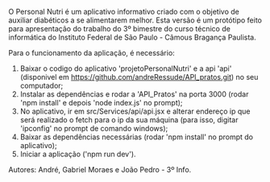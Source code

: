 O Personal Nutri é um aplicativo informativo criado com o objetivo de auxiliar diabéticos a se alimentarem melhor. 
Esta versão é um protótipo feito para apresentação do trabalho do 3º bimestre do curso técnico de informática do Instituto Federal de São Paulo - Câmous Bragança Paulista. 

Para o funcionamento da aplicação, é necessário:
1. Baixar o codigo do aplicativo 'projetoPersonalNutri' e a api 'api' (disponivel em https://github.com/andreRessude/API_pratos.git) no seu computador;
2. Instalar as dependências e rodar a 'API_Pratos' na porta 3000 (rodar 'npm install' e depois 'node index.js' no prompt);
3. No aplicativo, ir em src/Services/api/api.jsx e alterar endereço ip que será realizado o fetch para o ip da sua máquina (para isso, digitar 'ipconfig' no prompt de comando windows);
4. Baixar as dependências necessárias (rodar 'npm install' no prompt do aplicativo);
5. Iniciar a aplicação ('npm run dev').

Autores: André, Gabriel Moraes e João Pedro - 3º Info.
